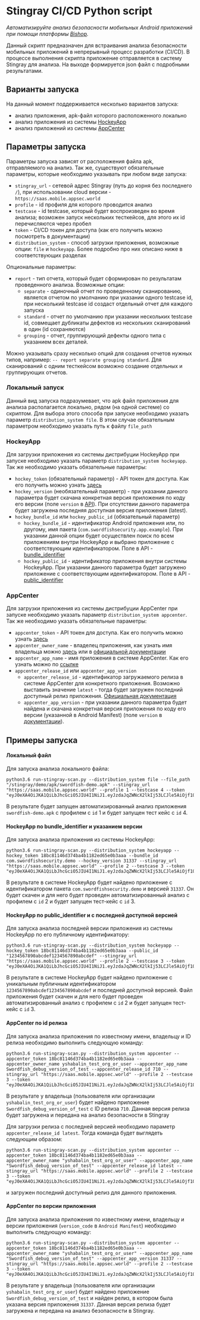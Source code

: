 # Stingray CI/CD Python script
*Автоматизируйте анализ безопасности мобильных Android приложений при помощи платформы [Bishop](https://stingray.appsec.global/).*

Данный скрипт предназначен для встраивания анализа безопасности мобильных приложений в непрерывный процесс разработки (CI/CD).
В процессе выполнения скрипта приложение отправляется в систему Stingray для анализа. На выходе формируется json файл с подробными результатами.

## Варианты запуска
На данный момент поддерживается несколько вариантов запуска:
 * анализ приложения, apk-файл которого расположенного локально
 * анализ приложения из системы [HockeyApp](https://hockeyapp.net/)
 * анализ приложений из системы [AppCenter](https://appcenter.ms)

## Параметры запуска
Параметры запуска зависят от расположения файла apk, отправляемого на анализ. Так же, существуют обязательные параметры, которые необходимо указывать при любом виде запуска:
 * `stingray_url` - сетевой адрес Stingray (путь до корня без последнего `/`), при использовании cloud версии - `https://saas.mobile.appsec.world`
 * `profile` - id профиля для которого проводится анализ
 * `testcase` - id testcase, который будет воспроизведен во время анализа; возможен запуск нескольких тесткейсов, для этого их id перечисляются через пробел
 * `token` - CI/CD токен для доступа (как его получить можно посмотреть в документации)
 * `distribution_system` - способ загрузки приложения, возможные опции: `file` и `hockeyapp`. Более подробно про них описано ниже в соответствующих разделах

Опциональные параметры:
 * `report` - тип отчета, который будет сформирован по результатам проведенного анализа. Возможные опции:
    * `separate` - одиночный отчет по проведенному сканированию, является отчетом по умолчанию при указании одного testcase id, при несколький testcase id создаст отдельный отчет для каждого запуска
    * `standard` - отчет по умолчанию при указании нескольких testcase id, совмещает дубликаты дефектов из нескольких сканирований в один (id сохраняются)
    * `grouping` - отчет, группирующий дефекты одного типа с указанием всех деталей.

 Можно указывать сразу несколько опций для создания отчетов нужных типов, например: `-- report separate grouping standard`. Для сканирований с одним тесткейсом возможно создание отдельных и группирующих отчетов.

### Локальный запуск
Данный вид запуска подразумевает, что apk файл приложения для анализа располагается локально, рядом (на одной системе) со скриптом.
Для выбора этого способа при запуске необходимо указать параметр `distribution_system file`. В этом случае обязательным параметром необходимо указать путь к файлу `file_path`

### HockeyApp
Для загрузки приложения из системы дистрибуции HockeyApp при запуске необходимо указать параметр `distribution_system hockeyapp`. Так же необходимо указать обязательные параметры:
 * `hockey_token` (обязательный параметр) - API токен для доступа. Как его получить можно узнать [здесь](https://rink.hockeyapp.net/manage/auth_tokens)
 * `hockey_version` (необязательный параметр) - при указании данного параметра будет скачана конкретная версия приложения по коду его версии (поле `version` в [API](https://support.hockeyapp.net/kb/api/api-versions)). При отсутствии данного параметра будет загружена последняя доступная версия приложения (latest).
 * `hockey_bundle_id` или `hockey_public_id` (обязательный параметр)
    * `hockey_bundle_id` - идентификатор Android приложения или, по другому, имя пакета (`com.swordfishsecurity.app.example`). При указании данной опции будет осуществлен поиск по всем приложениям внутри HockeyApp и выбрано приложение с соответствующим идентификатором. Поле в API - [bundle_identifier](https://support.hockeyapp.net/kb/api/api-apps)
    * `hockey_public_id` - идентификатор приложения внутри системы HockeyApp. При указании данного параметра будет загружено приложение с соответствующим идентификатором. Поле в API - [public_identifier](https://support.hockeyapp.net/kb/api/api-apps)

### AppCenter
Для загрузки приложения из системы дистрибуции AppCenter при запуске необходимо указать параметр `distribution_system appcenter`. Так же необходимо указать обязательные параметры:
 * `appcenter_token` - API токен для доступа. Как его получить можно узнать [здесь](https://docs.microsoft.com/en-us/appcenter/api-docs/)
 * `appcenter_owner_name` - владелец приложения, как узнать имя владельца можно [здесь](https://intercom.help/appcenter/en/articles/1764707-how-to-find-the-app-name-and-owner-name-from-your-app-url) или в [официальной документации](https://docs.microsoft.com/en-us/appcenter/api-docs/#find-your-app-center-app-name-and-owner-name)
 * `appcenter_app_name` - имя приложения в системе AppCenter. Как его узнать можно по [ссылке](https://docs.microsoft.com/en-us/appcenter/api-docs/#find-your-app-center-app-name-and-owner-name)
 * `appcenter_release_id` или `appcenter_app_version`
    * `appcenter_release_id` - идентификатор загружаемого релиза в системе AppCenter для конкретного приложения. Возможно выставить значение `latest` - тогда будет загружен последний доступный релиз приложения. [Официальная документация](https://openapi.appcenter.ms/#/distribute/releases_getLatestByUser)
    * `appcenter_app_version` - при указании данного параметра будет найдена и скачана конкретная версия приложения по коду его версии (указанной в Android Manifest) (поле `version` в [документации](https://openapi.appcenter.ms/#/distribute/releases_list)).

## Примеры запуска

#### Локальный файл
Для запуска анализа локального файла:

```
python3.6 run-stingray-scan.py --distribution_system file --file_path "/stingray/demo/apk/swordfish-demo.apk" --stingray_url "https://saas.mobile.appsec.world" --profile 1 --testcase 4 --token "eyJ0eXA4OiJKA1QiLbJhcGciO5JIU4I1NiJ1.eyJzdaJqZWNcX2lkIj53LCJle5AiOjf1OTM5OTU3MjB1.hfI6c4VN_U2mo5VfRoENPvJCvpxhLzjHqI0gxqgr2Bs"
```

В результате будет запущен автоматизированный анализ приложения `swordfish-demo.apk` с профилем с `id` 1 и будет запущен тест кейс с `id` 4.

#### HockeyApp по bundle_identifier и указанием версии
Для запуска анализа приложения из системы HockeyApp:

```
python3.6 run-stingray-scan.py --distribution_system hockeyapp --hockey_token 18bc81146d374ba4b1182ed65e0b3aaa --bundle_id com.swordfishsecurity.demo --hockey_version 31337 --stingray_url "https://saas.mobile.appsec.world" --profile 2 --testcase 3 --token "eyJ0eXA4OiJKA1QiLbJhcGciO5JIU4I1NiJ1.eyJzdaJqZWNcX2lkIj53LCJle5AiOjf1OTM5OTU3MjB1.hfI6c4VN_U2mo5VfRoENPvJCvpxhLzjHqI0gxqgr2Bs"
```

В результате в системе HockeyApp будет найдено приложение с идентификатором пакета `com.swordfishsecurity.demo` и версией `31337`. Он будет скачен и для него будет проведен автоматизированный анализ с профилем с `id` 2 и будет запущен тест-кейс с `id` 3.

#### HockeyApp по public_identifier и с последней доступной версией
Для запуска анализа последней версии приложения из системы HockeyApp по его публичному идентификатору:

```
python3.6 run-stingray-scan.py --distribution_system hockeyapp --hockey_token 18bc81146d374ba4b1182ed65e0b3aaa --public_id "1234567890abcdef1234567890abcdef" --stingray_url "https://saas.mobile.appsec.world" --profile 2 --testcase 3 --token "eyJ0eXA4OiJKA1QiLbJhcGciO5JIU4I1NiJ1.eyJzdaJqZWNcX2lkIj53LCJle5AiOjf1OTM5OTU3MjB1.hfI6c4VN_U2mo5VfRoENPvJCvpxhLzjHqI0gxqgr2Bs"
```

В результате в системе HockeyApp будет найдено приложение с уникальным публичным идентификатором `1234567890abcdef1234567890abcdef` и последней доступной версией. Файл приложения будет скачен и для него будет проведен автоматизированный анализ с профилем с `id` 2 и будет запущен тест-кейс с `id` 3.

#### AppCenter по id релиза
Для запуска анализа приложения по известному имени, владельцу и ID релиза необходимо выполнить следующую команду:

```
python3.6 run-stingray-scan.py --distribution_system appcenter --appcenter_token 18bc81146d374ba4b1182ed65e0b3aaa --appcenter_owner_name yshabalin_test_org_or_user --appcenter_app_name Swordfish_debug_version_of_test --appcenter_release_id 710 --stingray_url "https://saas.mobile.appsec.world" --profile 2 --testcase 3 --token "eyJ0eXA4OiJKA1QiLbJhcGciO5JIU4I1NiJ1.eyJzdaJqZWNcX2lkIj53LCJle5AiOjf1OTM5OTU3MjB1.hfI6c4VN_U2mo5VfRoENPvJCvpxhLzjHqI0gxqgr2Bs"
```

В результате у владельца (пользователя или организации `yshabalin_test_org_or_user`) будет найдено приложение `Swordfish_debug_version_of_test` с ID релиза `710`. Данная версия релиза будет загружена и передана на анализ безопасности в Stingray

Для загрузки релиза с последней версией необходимо параметр `appcenter_release_id latest`. Тогда команда будет выглядеть следующим образом:

```
python3.6 run-stingray-scan.py --distribution_system appcenter --appcenter_token 18bc81146d374ba4b1182ed65e0b3aaa --appcenter_owner_name "yshabalin_test_org_or_user" --appcenter_app_name "Swordfish_debug_version_of_test" --appcenter_release_id latest --stingray_url "https://saas.mobile.appsec.world" --profile 2 --testcase 3 --token "eyJ0eXA4OiJKA1QiLbJhcGciO5JIU4I1NiJ1.eyJzdaJqZWNcX2lkIj53LCJle5AiOjf1OTM5OTU3MjB1.hfI6c4VN_U2mo5VfRoENPvJCvpxhLzjHqI0gxqgr2Bs"
```

и загружен последний доступный релиз для данного приложения.

#### AppCenter по версии приложения
Для запуска анализа приложения по известному имени, владельцу и версии приложения (`version_code` в `Android Manifest`) необходимо выполнить следующую команду:

```
python3.6 run-stingray-scan.py --distribution_system appcenter --appcenter_token 18bc81146d374ba4b1182ed65e0b3aaa --appcenter_owner_name "yshabalin_test_org_or_user" --appcenter_app_name "Swordfish_debug_version_of_test" --appcenter_app_version 31337 --stingray_url "https://saas.mobile.appsec.world" --profile 2 --testcase 3 --token "eyJ0eXA4OiJKA1QiLbJhcGciO5JIU4I1NiJ1.eyJzdaJqZWNcX2lkIj53LCJle5AiOjf1OTM5OTU3MjB1.hfI6c4VN_U2mo5VfRoENPvJCvpxhLzjHqI0gxqgr2Bs"
```

В результате у владельца (пользователя или организации `yshabalin_test_org_or_user`) будет найдено приложение `Swordfish_debug_version_of_test` и найден релиз, в котором была указана версия приложения `31337`. Данная версия релиза будет загружена и передана на анализ безопасности в Stingray.
